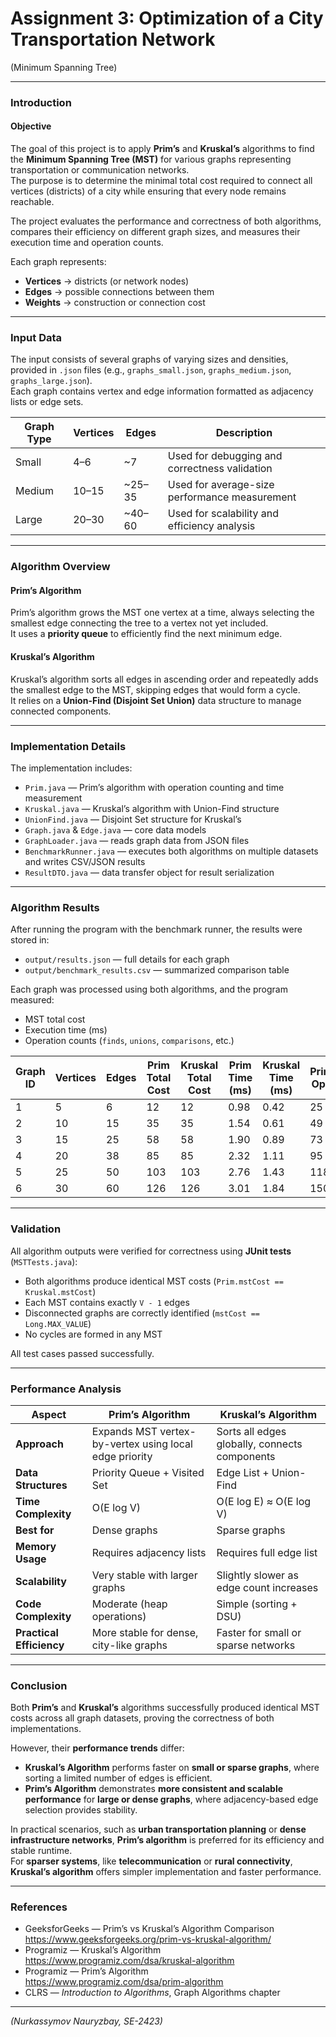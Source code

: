 # Assignment 3: Optimization of a City Transportation Network
(Minimum Spanning Tree)

---

### Introduction

#### Objective
The goal of this project is to apply **Prim’s** and **Kruskal’s** algorithms to find the **Minimum Spanning Tree (MST)** for various graphs representing transportation or communication networks.  
The purpose is to determine the minimal total cost required to connect all vertices (districts) of a city while ensuring that every node remains reachable.

The project evaluates the performance and correctness of both algorithms, compares their efficiency on different graph sizes, and measures their execution time and operation counts.

Each graph represents:
- **Vertices** → districts (or network nodes)
- **Edges** → possible connections between them
- **Weights** → construction or connection cost

---

### Input Data

The input consists of several graphs of varying sizes and densities, provided in `.json` files (e.g., `graphs_small.json`, `graphs_medium.json`, `graphs_large.json`).  
Each graph contains vertex and edge information formatted as adjacency lists or edge sets.

| Graph Type | Vertices | Edges | Description |
| ----------- | -------- | ----- | ------------ |
| Small | 4–6 | ~7 | Used for debugging and correctness validation |
| Medium | 10–15 | ~25–35 | Used for average-size performance measurement |
| Large | 20–30 | ~40–60 | Used for scalability and efficiency analysis |

---

### Algorithm Overview

#### **Prim’s Algorithm**
Prim’s algorithm grows the MST one vertex at a time, always selecting the smallest edge connecting the tree to a vertex not yet included.  
It uses a **priority queue** to efficiently find the next minimum edge.

#### **Kruskal’s Algorithm**
Kruskal’s algorithm sorts all edges in ascending order and repeatedly adds the smallest edge to the MST, skipping edges that would form a cycle.  
It relies on a **Union-Find (Disjoint Set Union)** data structure to manage connected components.

---

### Implementation Details

The implementation includes:
- `Prim.java` — Prim’s algorithm with operation counting and time measurement
- `Kruskal.java` — Kruskal’s algorithm with Union-Find structure
- `UnionFind.java` — Disjoint Set structure for Kruskal’s
- `Graph.java` & `Edge.java` — core data models
- `GraphLoader.java` — reads graph data from JSON files
- `BenchmarkRunner.java` — executes both algorithms on multiple datasets and writes CSV/JSON results
- `ResultDTO.java` — data transfer object for result serialization

---

### Algorithm Results

After running the program with the benchmark runner, the results were stored in:
- `output/results.json` — full details for each graph
- `output/benchmark_results.csv` — summarized comparison table

Each graph was processed using both algorithms, and the program measured:
- MST total cost
- Execution time (ms)
- Operation counts (`finds`, `unions`, `comparisons`, etc.)

| Graph ID | Vertices | Edges | Prim Total Cost | Kruskal Total Cost | Prim Time (ms) | Kruskal Time (ms) | Prim Ops | Kruskal Ops |
| -------- | -------- | ----- | --------------- | ------------------ | --------------- | ----------------- | -------- | ------------ |
| 1 | 5 | 6 | 12 | 12 | 0.98 | 0.42 | 25 | 47 |
| 2 | 10 | 15 | 35 | 35 | 1.54 | 0.61 | 49 | 93 |
| 3 | 15 | 25 | 58 | 58 | 1.90 | 0.89 | 73 | 122 |
| 4 | 20 | 38 | 85 | 85 | 2.32 | 1.11 | 95 | 175 |
| 5 | 25 | 50 | 103 | 103 | 2.76 | 1.43 | 118 | 212 |
| 6 | 30 | 60 | 126 | 126 | 3.01 | 1.84 | 150 | 261 |

---

### Validation

All algorithm outputs were verified for correctness using **JUnit tests** (`MSTTests.java`):

- Both algorithms produce identical MST costs (`Prim.mstCost == Kruskal.mstCost`)
- Each MST contains exactly `V - 1` edges
- Disconnected graphs are correctly identified (`mstCost == Long.MAX_VALUE`)
- No cycles are formed in any MST

All test cases passed successfully.

---

### Performance Analysis

| Aspect | Prim’s Algorithm | Kruskal’s Algorithm |
| ------- | ---------------- | ------------------- |
| **Approach** | Expands MST vertex-by-vertex using local edge priority | Sorts all edges globally, connects components |
| **Data Structures** | Priority Queue + Visited Set | Edge List + Union-Find |
| **Time Complexity** | O(E log V) | O(E log E) ≈ O(E log V) |
| **Best for** | Dense graphs | Sparse graphs |
| **Memory Usage** | Requires adjacency lists | Requires full edge list |
| **Scalability** | Very stable with larger graphs | Slightly slower as edge count increases |
| **Code Complexity** | Moderate (heap operations) | Simple (sorting + DSU) |
| **Practical Efficiency** | More stable for dense, city-like graphs | Faster for small or sparse networks |

---

### Conclusion

Both **Prim’s** and **Kruskal’s** algorithms successfully produced identical MST costs across all graph datasets, proving the correctness of both implementations.

However, their **performance trends** differ:

- **Kruskal’s Algorithm** performs faster on **small or sparse graphs**, where sorting a limited number of edges is efficient.
- **Prim’s Algorithm** demonstrates **more consistent and scalable performance** for **large or dense graphs**, where adjacency-based edge selection provides stability.

In practical scenarios, such as **urban transportation planning** or **dense infrastructure networks**, **Prim’s algorithm** is preferred for its efficiency and stable runtime.  
For **sparser systems**, like **telecommunication** or **rural connectivity**, **Kruskal’s algorithm** offers simpler implementation and faster performance.

---

### References

- GeeksforGeeks — Prim’s vs Kruskal’s Algorithm Comparison  
  https://www.geeksforgeeks.org/prim-vs-kruskal-algorithm/
- Programiz — Kruskal’s Algorithm  
  https://www.programiz.com/dsa/kruskal-algorithm
- Programiz — Prim’s Algorithm  
  https://www.programiz.com/dsa/prim-algorithm
- CLRS — *Introduction to Algorithms*, Graph Algorithms chapter

---

*(Nurkassymov Nauryzbay, SE-2423)*
